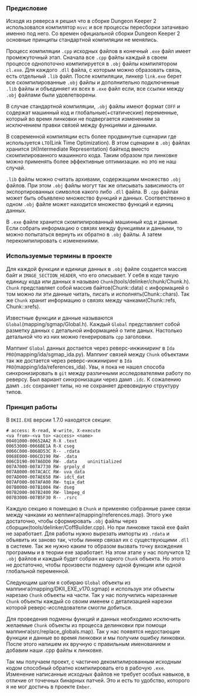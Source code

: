 
### Предисловие
Исходя из реверса я решил что в сборке Dungeon Keeper 2 использовался компилятор `msvc` и все процессы пересборки затачиваю именно под него.
Со времен официальной сборки Dungeon Keeper 2 основные принципы стандартной компиляции не менялись.

Процесс компиляции `.cpp` исходных файлов в конечный `.exe` файл имеет промежуточный этап.
Сначала все `.cpp` файлы каждый в своем процессе однопоточно компилируется в `.obj` файлы компилятором `cl.exe`.
Для каждого `.dll` файла, с которым можно образовать связь, есть отдельный `.lib` файл.
После компиляции, линкер `link.exe` берет все скомпилированные `.obj` файлы и дополнительно подключенные `.lib` файлы и объединяет их всех в `.exe` файл если, все ссылки между `.obj` файлами были удовлетворены.

В случае стандартной компиляции, `.obj` файлы имеют формат `COFF` и содержат машинный код и глобальные(+статические) переменные,
который во время линковки не подвергается изменениям за исключением правки связей между функциями и данными.

В cовременной компиляции есть более продвинутые сценарии где используется `LTO`(Link Time Optimization).
В этом сценарии в `.obj` файлах хранится `IR`(Intermediate Representation) байткод вместо скомпилированного машинного кода.
Таким образом при линковке можно применять более эффективные оптимизации. но это не наш случай.

`.lib` файлы можно считать архивами, содержащими множество `.obj` файлов. При этом `.obj` файлы могут так же описывать зависимость от экспортированных символов какого либо `.dll` файла.
В `.cpp` файлах может быть объявлено множество функций и данных. Соответственно в одном `.obj` файле может находится множество функций и единиц данных.

В `.exe` файле хранится скомпилированный машинный код и данные.
Если собрать информацию о связях между функциями и данными, то можно попытаться вернуть их обратно в `.obj` файлы.
А затем перекомпилировать с изменениями.

### Используемые термины в проекте
Для каждой функции и единице данных в `.obj` файле создается массив байт и `IMAGE_SECTION_HEADER`, что его описывает.
У себя в коде такую единицу кода или данных я называю `Chunk`(tools/delinker/chunk/Chunk.h).
`Chunk` представляет собой массив байтов(Chunk::data) с информацией о том можно ли эти данные читать, писать и исполнять(Chunk::chars).
Так же `Chunk` хранит информацию о связях между чанками(Chunk::refs, Chunk::xrefs).

Известные функции и данные называются `Global`(mapping/sgmap/Global.h).
Каждый `Global` представляет собой разметку данных с детальной информацией о типе даных.
Настолько детальной что из них можно генерировать `cpp` заголовки.

Маппинг `Global` данных достается через реверс-инжиниринг в `Ida PRO`(mapping/ida/sgmap_ida.py).
Маппинг связей между `Chunk` объектами так же достается через реверс-инжиниринг в `Ida PRO`(mapping/ida/references_ida).
Увы, я пока не нашел способа синхронизировать в `git` между различными исследователями работу по реверсу.
Был вариант синхронизации через дамп `.idc`. К сожалению дамп `.idc` сохраняет типы, но не сохраняет древовидную структуру типов.

### Принцип работы
В `DKII.EXE` версии 1.7.0 находятся секции:
```
# access: R-read, W-write, X-execute
<va from>-<va to> <access> <name>
00401000-00652AA2 R-X .text
00653000-0066BE1A R-X cseg
0066C000-0068D53C R-- .rdata
0068E000-006CD190 RW- .data
006CD190-007A6DD0 RW- .data    uninitialized
007A7000-007A7730 RW- grpoly_d
007A8000-007ACACC RW- uva_data
007AD000-007AE658 RW- idct_dat
007AF000-007AFA00 RW- tqia_dat
007B0000-007B1004 RW- dseg
007B2000-007B2400 RW- lbmpeg_d
007B3000-007B5F30 R-- .rsrc
```
Каждую секцию я помещаю в `Chunk` и применяю собранные ранее связи между чанками из меппинга(mapping/references.map).
Этого уже достаточно, чтобы сформировать `.obj` файлы через сборщик(tools/delinker/CoffBuilder.cpp).
Но при линковке такой exe файл не заработает.
Для работы нужно вырезать импорты из `.rdata` и объявить их заново так, чтобы линкер связал их с существующими `.dll` в системе.
Так же нужно каким то образом вызвать точку вхождения программы и в теории exe заработает.
На этом этапе у нас получится 12 `.obj` файлов и каждый будет собран из одного `Chunk` объекта.
Но этого не достаточно, чтобы произвести подмену одной функции или одной глобальной переменной.

Следующим шагом я собираю `Global` объекты из маппинга(mapping/DKII_EXE_v170.sgmap) и используя эти объекты нарезаю `Chunk` объекты на части.
Так у нас получились нарезанные `Chunk` объекты каждый со своим именем с детализацией нарезки которой реверс-исследователи смогли добиться.

Для проведения подмены функций и данных необходимо исключить желаемые `Chunk` объекты из процесса делинковки при помощи маппинга(src/replace_globals.map).
Так у нас появятся недостающие функции и данные во время линковки и мы получим ошибку линковки.
После этого напишем их вручную с правильным именованием и добавим наши .cpp файлы к линковке.

Так мы получаем проект, с частично декомпилированным исходным кодом способный обратно компилировать его в рабочую `.exe`.
Изменение написанные исходных файлов не требует особых навыков, в отличие от точечных бинарных патчей.
Это и есть то удобство, которого я не мог достичь в проекте `Ember`.

